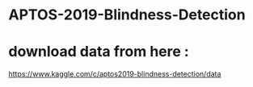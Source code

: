 # APTOS-2019-Blindness-Detection

# download data from here :
https://www.kaggle.com/c/aptos2019-blindness-detection/data
